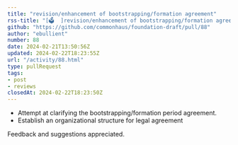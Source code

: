 ```yaml
---
title: "revision/enhancement of bootstrapping/formation agreement"
rss-title: "[🗳️  ]revision/enhancement of bootstrapping/formation agreement"
github: "https://github.com/commonhaus/foundation-draft/pull/88"
author: "ebullient"
number: 88
date: 2024-02-21T13:50:56Z
updated: 2024-02-22T18:23:55Z
url: "/activity/88.html"
type: pullRequest
tags:
- post
- reviews
closedAt: 2024-02-22T18:23:50Z
---
```

- Attempt at clarifying the bootstrapping/formation period agreement.
- Establish an organizational structure for legal agreement

Feedback and suggestions appreciated.

